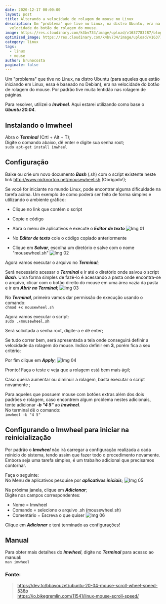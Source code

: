 ```yaml
---
date: 2020-12-17 00:00:00
layout: post
title: Alterando a velocidade de rolagem do mouse no Linux
description: Um "problema" que tive no Linux, na distro Ubuntu, era na
  velocidade do botão de rolagem do mouse.
image: https://res.cloudinary.com/k4bv734/image/upload/v1637783287/blog/linux-mouse_rh1ghm.jpg
optimized_image: https://res.cloudinary.com/k4bv734/image/upload/v1637783287/blog/linux-mouse_optimized_hwgsmo.jpg
category: linux
tags:
  - linux
  - mouse
author: brunocosta
paginate: false
---
```

Um "problema" que tive no Linux, na distro Ubuntu (para aqueles que estão iniciando em Linux, essa é baseado no Debian), era na velocidade do botão de rolagem do mouse. Por padrão tive muita lentidão nas rolagem de páginas.


Para resolver, utilizei o ***Inwheel***. Aqui estarei utilizando como base o ***Ubuntu 20.04***.



## Instalando o Imwheel


Abra o ***Terminal*** (Crtl + Alt + T);  
Digite o comando abaixo, dê enter e digite sua senha root;  
`sudo apt-get install imwheel`
		
## Configuração


Baixe ou crie um novo documento ***Bash*** (.sh) com o script existente neste link <http://www.nicknorton.net/mousewheel.sh> (Obrigado!);


Se você for iniciante no mundo Linux, pode encontrar alguma dificuldade na tarefa acima. Um exemplo de como poderá ser feito de forma simples e utilizando o ambiente gráfico:


* Clique no link que contém o script
* Copie o código
* Abra o menu de aplicativos e execute o ***Editor de texto***
![Img 01](https://res.cloudinary.com/k4bv734/image/upload/v1637846612/blog_content/linux-mouse-content_1_qqols8.png)


* No ***Editor de texto*** cole o código copiado anteriormente
* Clique em ***Salvar***, escolha um diretório e salve com o nome "mousewheel.sh"
![Img 02](https://res.cloudinary.com/k4bv734/image/upload/v1637846612/blog_content/linux-mouse-content_2_ie5r15.png)

Agora vamos executar o arquivo no ***Terminal***;

Será necessário acessar o ***Terminal*** e ir até o diretório onde salvou o script ***Bash***. Uma forma simples de fazê-lo é acessando a pasta onde encontra-se o arquivo, clicar com o botão direito do mouse em uma área vazia da pasta e ir em ***Abrir no Terminal***;
![Img 03](https://res.cloudinary.com/k4bv734/image/upload/v1637846612/blog_content/linux-mouse-content_3_ele2vn.png)

No ***Terminal***, primeiro vamos dar permissão de execução usando o comando:  
`chmod +x mousewheel.sh`

Agora vamos executar o script:  
`sudo ./mousewheel.sh`

Será solicitada a senha root, digite-a e dê enter;

Se tudo correr bem, será apresentada a tela onde conseguirá definir a velocidade da rolagem do mouse. Indico definir em **3**, porém fica a seu critério; 

Por fim clique em ***Apply***;
![Img 04](https://res.cloudinary.com/k4bv734/image/upload/v1637846612/blog_content/linux-mouse-content_4_jjidxt.png)

Pronto! Faça o teste e veja que a rolagem está bem mais ágil;

Caso queira aumentar ou diminuir a rolagem, basta executar o script novamente
;

Para aqueles que possuem mouse com botões extras além dos dois padrões e rolagem, caso encontrem algum problema nestes adicionais, tente adicionar ***-b "4 5"*** ao ***Imwheel***.  
No terminal dê o comando:  
`imwheel -b "4 5"`

## Configurando o Imwheel para iniciar na reinicialização

Por padrão o ***Imwheel*** não irá carregar a configuração realizada a cada reinicio do sistema, tendo assim que fazer todo o procedimento novamente. Embora seja uma tarefa simples, é um trabalho adicional que precisamos contornar.

Faça o seguinte:  
No Menu de aplicativos pesquise por ***aplicativos iniciais***;
![Img 05](https://res.cloudinary.com/k4bv734/image/upload/v1637846612/blog_content/linux-mouse-content_5_egj0sr.png)

Na próxima janela, clique em ***Adicionar***;  
Digite nos campos correspondentes:
* Nome = Imwheel
* Comando = selecione o arquivo .sh (mousewheel.sh)
* Comentário = Escreva o que quiser
![Img 06](https://res.cloudinary.com/k4bv734/image/upload/v1637846612/blog_content/linux-mouse-content_6_lwud0m.png)

Clique em ***Adicionar*** e terá terminado as configurações!
		
## Manual
Para obter mais detalhes do ***Imwheel***, digite no ***Terminal*** para acesso ao manual:  
`man imwheel`
	
### Fonte:
> <https://dev.to/bbavouzet/ubuntu-20-04-mouse-scroll-wheel-speed-536o>  
> <https://io.bikegremlin.com/11541/linux-mouse-scroll-speed/>

